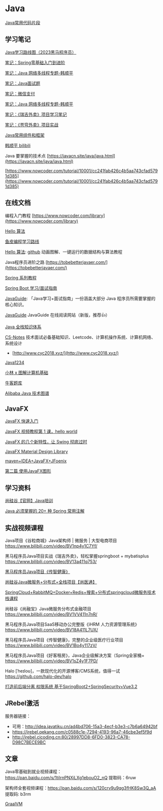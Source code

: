 # Java

[Java常用代码片段](../java-code/index.md)

## 学习笔记

[Java学习路线图（2023黑马程序员）](./java-learn-road.md)

[笔记：Spring零基础入门到进阶](../spring/index.md)

[笔记：Java 网络多线程专题-韩顺平](../blog/java/java-net/index.md)

[笔记：Java面试题](../java-interview/index.md)

[笔记：微信支付](../weixin-pay/index.md)

[笔记：Java 网络多线程专题-韩顺平](../java-net/index.md)

[笔记：《瑞吉外卖》项目学习笔记](../reggie-doc/index.md)

[笔记：《苍穹外卖》项目实战](../java-cqwm/index.md)


[Java常用组件和框架](./java-awesome.md)

[韩顺平 bilibili](https://space.bilibili.com/651245581)


Java 要掌握的技术点 [https://javacn.site/java/java.html](https://javacn.site/java/java.html)

[https://www.nowcoder.com/tutorial/10001/cc241fab426c4b5aa743cfad5791d385](https://www.nowcoder.com/tutorial/10001/cc241fab426c4b5aa743cfad5791d385)



## 在线文档

编程入门教程 [https://www.nowcoder.com/library](https://www.nowcoder.com/library)

[Hello 算法](https://www.hello-algo.com/chapter_hello_algo/)

[鱼皮编程学习路线](https://luxian.yupi.icu/)

[Hello 算法](https://www.hello-algo.com/): [github](https://github.com/krahets/hello-algo) 动画图解、一键运行的数据结构与算法教程

Java程序员进阶之路 [https://tobebetterjavaer.com/](https://tobebetterjavaer.com/)

[Spring 系列教程](https://github.com/wuyouzhuguli/SpringAll)

[Spring Boot 学习/面试指南](https://snailclimb.gitee.io/springboot-guide/)

[JavaGuide](https://snailclimb.gitee.io/javaguide/#/): 「Java学习+面试指南」一份涵盖大部分 Java 程序员所需要掌握的核心知识。

[JavaGuide](https://javaguide.cn/) JavaGuide 在线阅读网站（新版，推荐👍）

[Java 全栈知识体系](https://pdai.tech/)

[CS-Notes](https://github.com/CyC2018/CS-Notes) 技术面试必备基础知识、Leetcode、计算机操作系统、计算机网络、系统设计
 - [http://www.cyc2018.xyz/](http://www.cyc2018.xyz/)

[Java1234](http://www.java1234.vip/)

[小林 x 图解计算机基础](https://www.xiaolincoding.com/)

[牛客题库](https://www.nowcoder.com/exam/intelligent)

[Alibaba Java 技术图谱](https://developer.aliyun.com/graph/java)


## JavaFX

[JavaFX 快速入门](https://www.yiibai.com/javafx/javafx-tutorial-for-beginners.html)

[JavaFX 视频教程第 1 课，hello world](https://www.bilibili.com/video/av32110153)

[JavaFX 的几个新特性，让 Swing 彻底过时](https://zhuanlan.zhihu.com/p/28540820)

[JavaFX Material Design Library](https://github.com/sshahine/JFoenix)

[maven+IDEA+JavaFX+JFoenix](https://www.jianshu.com/p/a01a0e027f09)

[第二篇 使用JavaFX图形](http://www.javafxchina.net/blog/docs/graphics/)

## 学习资料

[尚硅谷【官网】Java培训](http://www.atguigu.com/)

[Java 必须掌握的 20+ 种 Spring 常用注解](https://mp.weixin.qq.com/s/b8bKuoaJAgGdFx9nTaFpgg)


## 实战视频课程

Java项目《谷粒商城》Java架构师 | 微服务 | 大型电商项目
https://www.bilibili.com/video/BV1np4y1C7Yf/


黑马程序员Java项目实战《瑞吉外卖》，轻松掌握springboot + mybatisplus
https://www.bilibili.com/video/BV13a411q753/


[黑马程序员Java项目《传智健康》](https://www.bilibili.com/video/BV1Bo4y117zV)

[尚硅谷Java微服务+分布式+全栈项目【尚医通】](https://www.bilibili.com/video/BV1V5411K7rT)

[SpringCloud+RabbitMQ+Docker+Redis+搜索+分布式springcloud微服务技术栈课程](https://www.bilibili.com/video/BV1LQ4y127n4/)

尚硅谷《尚融宝》Java微服务分布式金融项目
https://www.bilibili.com/video/BV1VV411n7nR/


黑马程序员Java项目SaaS移动办公完整版《iHRM 人力资源管理系统》
https://www.bilibili.com/video/BV18A411L7UX/


黑马程序员Java项目《传智健康》，完整的企业级医疗行业项目
https://www.bilibili.com/video/BV1Bo4y117zV/

黑马程序员Java项目《好客租房》，Java企业级解决方案（Spring全家桶+
https://www.bilibili.com/video/BV1sZ4y1F7PD/


Halo [ˈheɪloʊ]，一款现代化的开源博客/CMS系统，值得一试
https://github.com/halo-dev/halo


[打造前后端分离 权限系统 基于SpringBoot2+SpringSecurity+Vue3.2](https://www.bilibili.com/video/BV1GU4y1r7UV/)

## JRebel激活

服务器链接：
- 可用：http://idea.javatiku.cn/ad4bd706-15a3-4ecf-b3e3-c7b6a64942bf
- https://jrebel.qekang.com/c0588c1e-7294-4193-96a7-46cbe3ef5f9d
- http://jrebel.cicoding.cn:80/28997DD8-6FD0-3823-CA78-D98C7BECE9BC

## 文章

Java零基础到就业视频课程：https://pan.baidu.com/s/1tilrnPNXiLXg1ebouO2_nQ 提取码：6ruw


架构师全套视频课程：https://pan.baidu.com/s/120crv9u9qg3fHK8Sw3Q_aA 提取码: b3rm

[GraalVM](https://www.graalvm.org/)
